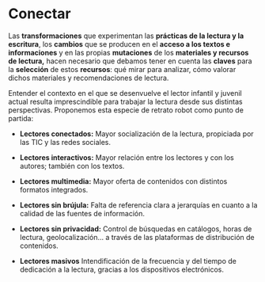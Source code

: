 # Conectar

Las **transformaciones** que experimentan las **prácticas de la lectura y la escritura**, los **cambios** que se producen en el **acceso a los textos e informaciones** y en las propias **mutaciones** de los **materiales y recursos de lectura,** hacen necesario que debamos tener en cuenta las **claves** para la **selección** de estos **recursos**: qué mirar para analizar, cómo valorar dichos materiales y recomendaciones de lectura.

Entender el contexto en el que se desenvuelve el lector infantil y juvenil actual resulta imprescindible para trabajar la lectura desde sus distintas perspectivas. Proponemos esta especie de retrato robot como punto de partida:

*   **Lectores conectados:** Mayor socialización de la lectura, propiciada por las TIC y las redes sociales.

*   **Lectores interactivos:** Mayor relación entre los lectores y con los autores; también con los textos.

*   **Lectores multimedia:** Mayor oferta de contenidos con distintos formatos integrados.

*   **Lectores sin brújula:** Falta de referencia clara a jerarquías en cuanto a la calidad de las fuentes de información.

*   **Lectores sin privacidad:** Control de búsquedas en catálogos, horas de lectura, geolocalización... a través de las plataformas de distribución de contenidos.

*   **Lectores masivos** Intendificación de la frecuencia y del tiempo de dedicación a la lectura, gracias a los dispositivos electrónicos.